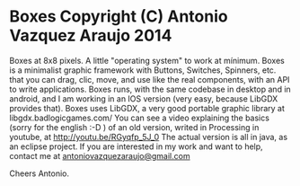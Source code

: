Boxes
Copyright (C) Antonio Vazquez Araujo 2014
=====

Boxes at 8x8 pixels. A little "operating system" to work at mínimum.
Boxes is a minimalist graphic framework with Buttons, Switches, Spinners, etc. 
that you can drag, clic, move, and use like the real components, with an API to
write applications.
Boxes runs, with the same codebase in desktop and in android, and I am working
in an IOS version (very easy, because LibGDX provides that).
Boxes uses LibGDX, a very good portable graphic library at libgdx.badlogicgames.com/
You can see a video explaining the basics (sorry for the english :-D ) of an old version, writed in Processing in
youtube, at http://youtu.be/RGyqfp_5J_0
The actual version is all in java, as an eclipse project.
If you are interested in my work and want to help, contact me at
antoniovazquezaraujo@gmail.com

Cheers
Antonio.
